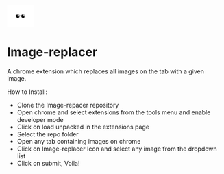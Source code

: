 ![](sunglassic.png)
# Image-replacer   
A chrome extension which replaces all images on the tab with a given image.   
     
How to Install:    
* Clone the Image-repacer repository    
* Open chrome and select extensions from the tools menu and enable developer mode      
* Click on load unpacked in the extensions page 
* Select the repo folder
* Open any tab containing images on chrome       
* Click on Image-replacer Icon and select any image from the dropdown list      
* Click on submit, Voila!      
